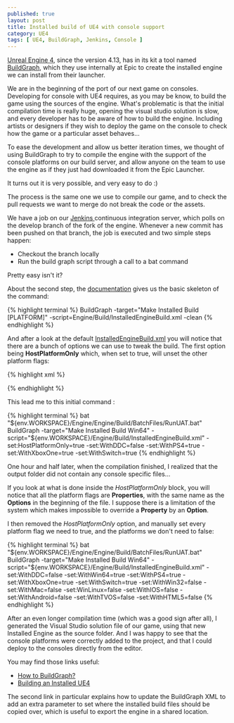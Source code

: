 ```yaml
---
published: true
layout: post
title: Installed build of UE4 with console support
category: UE4
tags: [ UE4, BuildGraph, Jenkins, Console ]
---
```


[Unreal Engine 4](https://www.unrealengine.com), since the version 4.13, has in its kit a tool named [BuildGraph](https://docs.unrealengine.com/latest/INT/Programming/Development/BuildGraph/), which they use internally at Epic to create the installed engine we can install from their launcher.

We are in the beginning of the port of our next game on consoles. Developing for console with UE4 requires, as you may be know, to build the game using the sources of the engine. What's problematic is that the initial compilation time is really huge, opening the visual studio solution is slow, and every developer has to be aware of how to build the engine. Including artists or designers if they wish to deploy the game on the console to check how the game or a particular asset behaves...

To ease the development and allow us better iteration times, we thought of using BuildGraph to try to compile the engine with the support of the console platforms on our build server, and allow anyone on the team to use the engine as if they just had downloaded it from the Epic Launcher.

It turns out it is very possible, and very easy to do :)

The process is the same one we use to compile our game, and to check the pull requests we want to merge do not break the code or the assets.

We have a job on our [Jenkins ](https://jenkins.io/) continuous integration server, which polls on the develop branch of the fork of the engine. Whenever a new commit has been pushed on that branch, the job is executed and two simple steps happen:
- Checkout the branch locally
- Run the build graph script through a call to a bat command

Pretty easy isn't it?

About the second step, the [documentation](https://docs.unrealengine.com/latest/INT/Programming/Development/InstalledBuildReference/index.html) gives us the basic skeleton of the command:

{% highlight terminal %}
BuildGraph -target="Make Installed Build [PLATFORM]" -script=Engine/Build/InstalledEngineBuild.xml -clean
{% endhighlight %}

And after a look at the default [InstalledEngineBuild.xml](https://github.com/EpicGames/UnrealEngine/blob/release/Engine/Build/InstalledEngineBuild.xml) you will notice that there are a bunch of options we can use to tweak the build. The first option being **HostPlatformOnly** which, when set to true, will unset the other platform flags:

{% highlight xml %}
<Do If="'$(HostPlatformOnly)' == true">
  <!-- Activate correct Target Platforms for host -->
  <Switch>
    <Case If="'$(HostPlatform)' == 'Win64'">
      <Property Name="WithWin64" Value="true"/>
      <Property Name="WithWin32" Value="true"/>
      <Property Name="WithMac" Value="false"/>
      <Property Name="WithLinux" Value="false"/>
    </Case>
    <Case If="'$(HostPlatform)' == 'Mac'">
      <Property Name="WithWin64" Value="false"/>
      <Property Name="WithWin32" Value="false"/>
      <Property Name="WithMac" Value="true"/>
      <Property Name="WithLinux" Value="false"/>
    </Case>
    <Case If="'$(HostPlatform)' == 'Linux'">
      <Property Name="WithWin64" Value="false"/>
      <Property Name="WithWin32" Value="false"/>
      <Property Name="WithMac" Value="false"/>
      <Property Name="WithLinux" Value="true"/>
    </Case>
    <Default>
      <Error Message="$(HostPlatform) is not supported for making an installed build"/>
    </Default>
  </Switch>
  <!-- Other Target Platforms always disabled -->
  <Property Name="WithAndroid" Value="false"/>
  <Property Name="WithIOS" Value="false"/>
  <Property Name="WithTVOS" Value="false"/>
  <Property Name="WithHTML5" Value="false"/>
  <Property Name="WithPS4" Value="false"/>
  <Property Name="WithXboxOne" Value="false"/>
  <Property Name="WithSwitch" Value="false"/>
</Do>
{% endhighlight %}

This lead me to this initial command :

{% highlight terminal %}
bat "${env.WORKSPACE}/Engine/Engine/Build/BatchFiles/RunUAT.bat" BuildGraph -target="Make Installed Build Win64" 
    -script="${env.WORKSPACE}/Engine/Build/InstalledEngineBuild.xml" -set:HostPlatformOnly=true -set:WithDDC=false
    -set:WithPS4=true -set:WithXboxOne=true -set:WithSwitch=true
{% endhighlight %}

One hour and half later, when the compilation finished, I realized that the output folder did not contain any console specific files... 

If you look at what is done inside the *HostPlatformOnly* block, you will notice that all the platform flags are **Properties**, with the same name as the **Options** in the beginning of the file.  I suppose there is a limitation of the system which makes impossible to override a **Property** by an **Option**.

I then removed the *HostPlatformOnly* option, and manually set every platform flag we need to true, and the platforms we don't need to false:

{% highlight terminal %}
bat "${env.WORKSPACE}/Engine/Engine/Build/BatchFiles/RunUAT.bat" BuildGraph -target="Make Installed Build Win64" 
    -script="${env.WORKSPACE}/Engine/Build/InstalledEngineBuild.xml" -set:WithDDC=false 
    -set:WithWin64=true -set:WithPS4=true -set:WithXboxOne=true -set:WithSwitch=true 
    -set:WithWin32=false -set:WithMac=false -set:WinLinux=false -set:WithIOS=false 
    -set:WithAndroid=false -set:WithTVOS=false -set:WithHTML5=false
{% endhighlight %}

After an even longer compilation time (which was a good sign after all), I generated the Visual Studio solution file of our game, using that new Installed Engine as the source folder. And I was happy to see that the console platforms were correctly added to the project, and that I could deploy to the consoles directly from the editor.

You may find those links useful:

- [How to BuildGraph?](http://jackknobel.com/How-To/BuildGraph)
- [Building an Installed UE4](http://jackknobel.com/BuildGraph/Building-an-installed-ue4/)

The second link in particular explains how to update the BuildGraph XML to add an extra parameter to set where the installed build files should be copied over, which is useful to export the engine in a shared location.